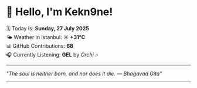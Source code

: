 # 👋 Hello, I'm Kekn9ne!

🗓️ Today is: **Sunday, 27 July 2025**  
🌤️ Weather in Istanbul: **☀️   +31°C**  
📊 GitHub Contributions: **68**  
🎧 Currently Listening: **GEL** by *Orchi* 🎶

---

_"The soul is neither born, and nor does it die. — *Bhagavad Gita*"_

---
